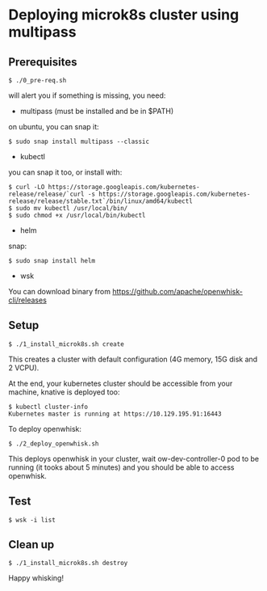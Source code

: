 # Deploying microk8s cluster using multipass

## Prerequisites

```
$ ./0_pre-req.sh
```
will alert you if something is missing, you need:
- multipass (must be installed and be in $PATH)

on ubuntu, you can snap it:
```
$ sudo snap install multipass --classic
```
- kubectl

you can snap it too, or install with:
```
$ curl -LO https://storage.googleapis.com/kubernetes-release/release/`curl -s https://storage.googleapis.com/kubernetes-release/release/stable.txt`/bin/linux/amd64/kubectl
$ sudo mv kubectl /usr/local/bin/
$ sudo chmod +x /usr/local/bin/kubectl
```
- helm

snap:
```
$ sudo snap install helm
```
- wsk

You can download binary from https://github.com/apache/openwhisk-cli/releases

## Setup

```
$ ./1_install_microk8s.sh create
```
This creates a cluster with default configuration (4G memory, 15G disk and 2 VCPU).

At the end, your kubernetes cluster should be accessible from your machine, knative is deployed too:
```
$ kubectl cluster-info
Kubernetes master is running at https://10.129.195.91:16443
```
To deploy openwhisk:

```
$ ./2_deploy_openwhisk.sh
```
This deploys openwhisk in your cluster, wait ow-dev-controller-0 pod to be running (it tooks about 5 minutes) and you should be able to access openwhisk.

## Test

```
$ wsk -i list
```

## Clean up

```
$ ./1_install_microk8s.sh destroy
```

Happy whisking!
